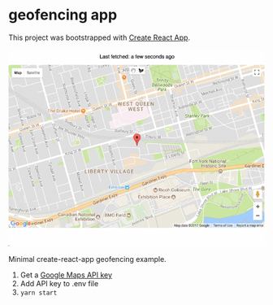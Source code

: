 # geofencing app

This project was bootstrapped with [Create React App](https://github.com/facebookincubator/create-react-app).

![/example.gif](/example.gif)

Minimal create-react-app geofencing example.

1. Get a [Google Maps API key](https://developers.google.com/maps/documentation/javascript/get-api-key)
2. Add API key to .env file
3. `yarn start`
